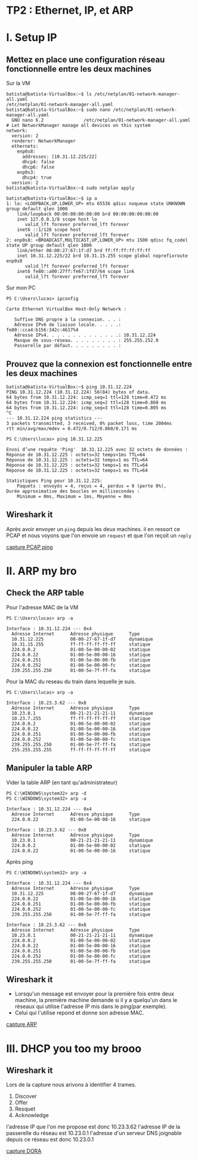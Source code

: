 # TP2 : Ethernet, IP, et ARP

# I. Setup IP
## Mettez en place une configuration réseau fonctionnelle entre les deux machines

Sur la VM 
```
batista@batista-VirtualBox:~$ ls /etc/netplan/01-network-manager-all.yaml
/etc/netplan/01-network-manager-all.yaml
batista@batista-VirtualBox:~$ sudo nano /etc/netplan/01-network-manager-all.yaml
  GNU nano 6.2               /etc/netplan/01-network-manager-all.yaml                        # Let NetworkManager manage all devices on this system
network:
  version: 2
  renderer: NetworkManager
  ethernets:
    enp0s8:
      addresses: [10.31.12.225/22]
      dhcp4: false
      dhcp6: false
    enp0s3:
      dhcp4: true
  version: 2
batista@batista-VirtualBox:~$ sudo netplan apply  
```
```
batista@batista-VirtualBox:~$ ip a
1: lo: <LOOPBACK,UP,LOWER_UP> mtu 65536 qdisc noqueue state UNKNOWN group default qlen 1000
    link/loopback 00:00:00:00:00:00 brd 00:00:00:00:00:00
    inet 127.0.0.1/8 scope host lo
       valid_lft forever preferred_lft forever
    inet6 ::1/128 scope host
       valid_lft forever preferred_lft forever
2: enp0s8: <BROADCAST,MULTICAST,UP,LOWER_UP> mtu 1500 qdisc fq_codel state UP group default qlen 1000
    link/ether 08:00:27:67:1f:d7 brd ff:ff:ff:ff:ff:ff
    inet 10.31.12.225/22 brd 10.31.15.255 scope global noprefixroute enp0s8
       valid_lft forever preferred_lft forever
    inet6 fe80::a00:27ff:fe67:1fd7/64 scope link
       valid_lft forever preferred_lft forever
```
Sur mon PC 

```
PS C:\Users\lucas> ipconfig

Carte Ethernet VirtualBox Host-Only Network :

   Suffixe DNS propre à la connexion. . . :
   Adresse IPv6 de liaison locale. . . . .: fe80::cca4:b156:342c:4617%4
   Adresse IPv4. . . . . . . . . . . . . .: 10.31.12.224
   Masque de sous-réseau. . . . . . . . . : 255.255.252.0
   Passerelle par défaut. . . . . . . . . :
```

## Prouvez que la connexion est fonctionnelle entre les deux machines

```
batista@batista-VirtualBox:~$ ping 10.31.12.224
PING 10.31.12.224 (10.31.12.224) 56(84) bytes of data.
64 bytes from 10.31.12.224: icmp_seq=1 ttl=128 time=0.472 ms
64 bytes from 10.31.12.224: icmp_seq=2 ttl=128 time=0.860 ms
64 bytes from 10.31.12.224: icmp_seq=3 ttl=128 time=0.805 ms
^C
--- 10.31.12.224 ping statistics ---
3 packets transmitted, 3 received, 0% packet loss, time 2004ms
rtt min/avg/max/mdev = 0.472/0.712/0.860/0.171 ms
```
```
PS C:\Users\lucas> ping 10.31.12.225

Envoi d’une requête 'Ping'  10.31.12.225 avec 32 octets de données :
Réponse de 10.31.12.225 : octets=32 temps<1ms TTL=64
Réponse de 10.31.12.225 : octets=32 temps=1 ms TTL=64
Réponse de 10.31.12.225 : octets=32 temps=1 ms TTL=64
Réponse de 10.31.12.225 : octets=32 temps=1 ms TTL=64

Statistiques Ping pour 10.31.12.225:
    Paquets : envoyés = 4, reçus = 4, perdus = 0 (perte 0%),
Durée approximative des boucles en millisecondes :
    Minimum = 0ms, Maximum = 1ms, Moyenne = 0ms

```

## Wireshark it

Après avoir envoyer un `ping` depuis les deux machines. il en ressort ce PCAP et nous voyons que l'on envoie un `request` et que l'on reçoit un `reply`

[capture PCAP ping](./pcap_ping1.pcapng)


# II. ARP my bro

## Check the ARP table
Pour l'adresse MAC de la VM
```
PS C:\Users\lucas> arp -a

Interface : 10.31.12.224 --- 0x4
  Adresse Internet      Adresse physique      Type
  10.31.12.225          08-00-27-67-1f-d7     dynamique
  10.31.15.255          ff-ff-ff-ff-ff-ff     statique
  224.0.0.2             01-00-5e-00-00-02     statique
  224.0.0.22            01-00-5e-00-00-16     statique
  224.0.0.251           01-00-5e-00-00-fb     statique
  224.0.0.252           01-00-5e-00-00-fc     statique
  239.255.255.250       01-00-5e-7f-ff-fa     statique
```

Pour la MAC du reseau du train dans lequelle je suis.

```
PS C:\Users\lucas> arp -a

Interface : 10.23.3.62 --- 0x8
  Adresse Internet      Adresse physique      Type
  10.23.0.1             00-21-21-21-21-11     dynamique
  10.23.7.255           ff-ff-ff-ff-ff-ff     statique
  224.0.0.2             01-00-5e-00-00-02     statique
  224.0.0.22            01-00-5e-00-00-16     statique
  224.0.0.251           01-00-5e-00-00-fb     statique
  224.0.0.252           01-00-5e-00-00-fc     statique
  239.255.255.250       01-00-5e-7f-ff-fa     statique
  255.255.255.255       ff-ff-ff-ff-ff-ff     statique
```

##  Manipuler la table ARP

Vider la table ARP (en tant qu'administrateur)
```
PS C:\WINDOWS\system32> arp -d
PS C:\WINDOWS\system32> arp -a

Interface : 10.31.12.224 --- 0x4
  Adresse Internet      Adresse physique      Type
  224.0.0.22            01-00-5e-00-00-16     statique

Interface : 10.23.3.62 --- 0x8
  Adresse Internet      Adresse physique      Type
  10.23.0.1             00-21-21-21-21-11     dynamique
  224.0.0.2             01-00-5e-00-00-02     statique
  224.0.0.22            01-00-5e-00-00-16     statique
```

Après ping 

```
PS C:\WINDOWS\system32> arp -a

Interface : 10.31.12.224 --- 0x4
  Adresse Internet      Adresse physique      Type
  10.31.12.225          08-00-27-67-1f-d7     dynamique
  224.0.0.22            01-00-5e-00-00-16     statique
  224.0.0.251           01-00-5e-00-00-fb     statique
  224.0.0.252           01-00-5e-00-00-fc     statique
  239.255.255.250       01-00-5e-7f-ff-fa     statique

Interface : 10.23.3.62 --- 0x8
  Adresse Internet      Adresse physique      Type
  10.23.0.1             00-21-21-21-21-11     dynamique
  224.0.0.2             01-00-5e-00-00-02     statique
  224.0.0.22            01-00-5e-00-00-16     statique
  224.0.0.251           01-00-5e-00-00-fb     statique
  224.0.0.252           01-00-5e-00-00-fc     statique
  239.255.255.250       01-00-5e-7f-ff-fa     statique
```
## Wireshark it

* Lorsqu'un message est envoyer pour la première fois entre deux machine, la première machine demande si il y a quelqu'un dans le réseaux qui utilise l'adresse IP mis dans le ping(par exemple). 
* Celui qui l'utilise repond et donne son adresse MAC. 

[capture ARP](./ARP.pcapng)

# III. DHCP you too my brooo

## Wireshark it

Lors de la capture nous arivons à identifier 4 trames.
1. Discover
2. Offer
3. Resquet
4. Acknowledge


l'adresse IP que l'on me propose est donc 10.23.3.62 
l'adresse IP de la passerelle du réseau est 10.23.0.1
l'adresse d'un serveur DNS joignable depuis ce réseau est donc 10.23.0.1

[capture DORA](./DORA1.pcapng)
